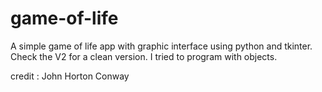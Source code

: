 # game-of-life

A simple game of life app with graphic interface using python and tkinter.
Check the V2 for a clean version.
I tried to program with objects.

credit : John Horton Conway
